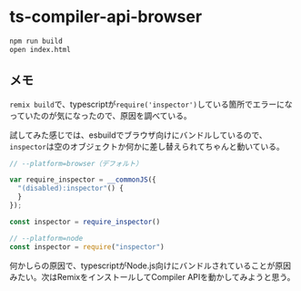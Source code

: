 # ts-compiler-api-browser

```bash
npm run build
open index.html
```

## メモ

`remix build`で、typescriptが`require('inspector')`している箇所でエラーになっていたのが気になったので、原因を調べている。

試してみた感じでは、esbuildでブラウザ向けにバンドルしているので、`inspector`は空のオブジェクトか何かに差し替えられてちゃんと動いている。

```js
// --platform=browser（デフォルト）

var require_inspector = __commonJS({
  "(disabled):inspector"() {
  }
});

const inspector = require_inspector()
```

```js
// --platform=node
const inspector = require("inspector")
```

何かしらの原因で、typescriptがNode.js向けにバンドルされていることが原因みたい。次はRemixをインストールしてCompiler APIを動かしてみようと思う。
